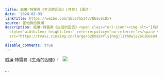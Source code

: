 ```yaml
---
title: 威廉·特雷弗《生活的囚徒》[月亮] [图片]
date: '2024-02-03'
linkTitle: https://weibo.com/1655755343/NESveiDxY
source: 张怡微的微博
description: 威廉·特雷弗《生活的囚徒》<span class="url-icon"><img alt="[月亮]" src="https://h5.sinaimg.cn/m/emoticon/icon/others/w_yueliang-ec756dd13a.png"
  style="width:1em; height:1em;" referrerpolicy="no-referrer"></span> <img style=""
  src="https://tvax2.sinaimg.cn/large/62b0d24fly1hmgjlith0wj226c360e84.jpg" referrerpolicy="no-referrer"><br><br>
  ...
disable_comments: true
---
```

威廉·特雷弗《生活的囚徒》<span class="url-icon"><img alt="[月亮]" src="https://h5.sinaimg.cn/m/emoticon/icon/others/w_yueliang-ec756dd13a.png" style="width:1em; height:1em;" referrerpolicy="no-referrer"></span> <img style="" src="https://tvax2.sinaimg.cn/large/62b0d24fly1hmgjlith0wj226c360e84.jpg" referrerpolicy="no-referrer"><br><br> ...